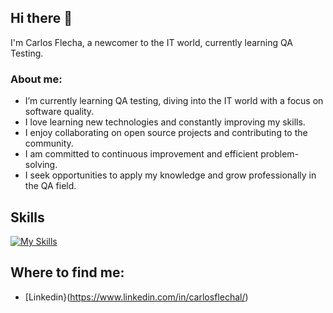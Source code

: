## Hi there 👋
I'm Carlos Flecha, a newcomer to the IT world, currently learning QA Testing.

### About me:

-  I’m currently learning QA testing, diving into the IT world with a focus on software quality.
-  I love learning new technologies and constantly improving my skills.
-  I enjoy collaborating on open source projects and contributing to the community.
-  I am committed to continuous improvement and efficient problem-solving.
-  I seek opportunities to apply my knowledge and grow professionally in the QA field.
## Skills
[![My Skills](https://skillicons.dev/icons?i=postman,pycharm,androidstudio,py,windows&perline=3)](https://skillicons.dev)
## Where to find me:
- [Linkedin}(https://www.linkedin.com/in/carlosflechal/)
